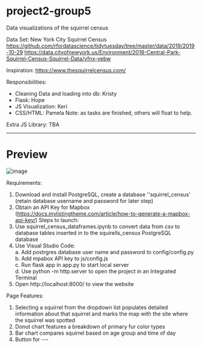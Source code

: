 # project2-group5
Data visualizations of the squirrel census

Data Set: New York City Squirrel Census
https://github.com/rfordatascience/tidytuesday/tree/master/data/2019/2019-10-29
https://data.cityofnewyork.us/Environment/2018-Central-Park-Squirrel-Census-Squirrel-Data/vfnx-vebw

Inspiration:
https://www.thesquirrelcensus.com/

Responsibilities:
* Cleaning Data and loading into db: Kristy
* Flask: Hope
* JS Visualization: Keri
* CSS/HTML: Pamela
Note: as tasks are finished, others will float to help.

Extra JS Library: TBA



<hr>

<h1>Preview</h1>

![image](https://user-images.githubusercontent.com/73491575/115479387-4f660b80-a216-11eb-80f7-4362442fa913.png)

Requirements:
  1. Download and install PostgreSQL, create a database ''squirrel_census' (retain database username and password for later step)
  2. Obtain an API Key for Mapbox (https://docs.mylistingtheme.com/article/how-to-generate-a-mapbox-api-key/)
Steps to launch:
  1. Use squirrel_census_dataframes.ipynb to convert data from csv to database tables inserted in to the squirells_census PostgreSQL database<br>
  2. Use Visual Studio Code: <br>
        a. Add postrgres database user name and password to config/config.py<br>
        b. Add mpabox API key to js/config.js<br>
        c. Run flask app in app.py to start local server <br>
        d. Use python -m http.server to open the project in an Integrated Terminal <br>
  3. Open http://localhost:8000/ to view the website
  
Page Features:
  1. Selecting a squirrel from the dropdown list populates detailed information about that squirrel and marks the map with the site where the squirrel was spotted<br>
  2. Donut chart features a breakdown of primary fur color types<br>
  3. Bar chart compares squirrel based on age group and time of day<br>
  4. Button for ---
